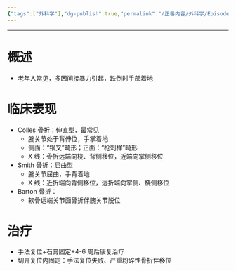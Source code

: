 ```yaml
---
{"tags":["外科学"],"dg-publish":true,"permalink":"/正番内容/外科学/Episode 09. 骨科/桡骨远端骨折/","dgPassFrontmatter":true}
---
```


---
# 概述
+ 老年人常见，多因间接暴力引起，跌倒时手部着地
# 临床表现
+ Colles 骨折：伸直型，最常见
	+ 腕关节处于背伸位，手掌着地
	+ 侧面：“银叉”畸形；正面：“枪刺样”畸形
	+ X 线：骨折远端向桡、背侧移位，近端向掌侧移位
+ Smith 骨折：屈曲型
	+ 腕关节屈曲，手背着地
	+ X 线：近折端向背侧移位，远折端向掌侧、桡侧移位
+ Barton 骨折：
	+ 软骨远端关节面骨折伴腕关节脱位
# 治疗
+ 手法复位+石膏固定+4-6 周后康复治疗
+ 切开复位内固定：手法复位失败、严重粉碎性骨折伴移位